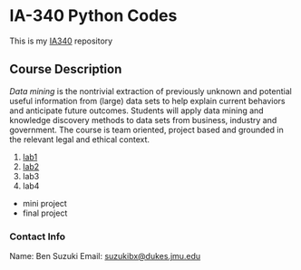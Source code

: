 # IA-340 Python Codes

This is my [IA340](https://catalog.jmu.edu/preview_course_nopop.php?catoid=50&coid=258336) repository

## Course Description

*Data mining* is the nontrivial extraction of previously unknown and potential useful information from (large) data sets to help explain current behaviors and anticipate future outcomes. Students will apply data mining and knowledge discovery methods to data sets from business, industry and government. The course is team oriented, project based and grounded in the relevant legal and ethical context.

1. [lab1](https://github.com/bensuzuki0/IA-340_SUZUKI/blob/main/lab1.ipynb)
2. [lab2](https://github.com/bensuzuki0/IA-340_SUZUKI/blob/main/lab2.ipynb)
3. lab3
4. lab4

- mini project
- final project
### Contact Info
Name: Ben Suzuki
Email: suzukibx@dukes.jmu.edu

